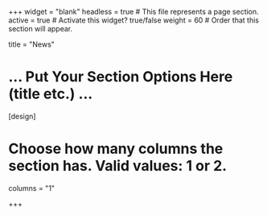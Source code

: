 +++
widget = "blank"
headless = true  # This file represents a page section.
active = true  # Activate this widget? true/false
weight = 60  # Order that this section will appear.

title = "News"
# ... Put Your Section Options Here (title etc.) ...

[design]
  # Choose how many columns the section has. Valid values: 1 or 2.
  columns = "1"

+++